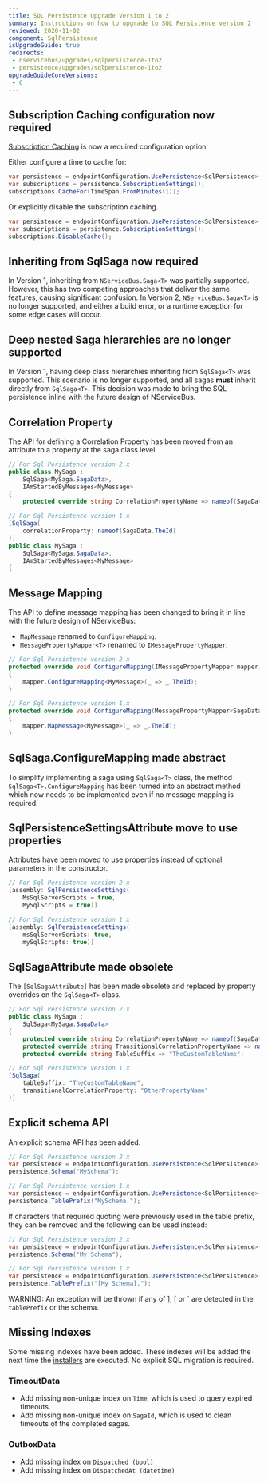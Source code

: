 ```yaml
---
title: SQL Persistence Upgrade Version 1 to 2
summary: Instructions on how to upgrade to SQL Persistence version 2
reviewed: 2020-11-02
component: SqlPersistence
isUpgradeGuide: true
redirects:
 - nservicebus/upgrades/sqlpersistence-1to2
 - persistence/upgrades/sqlpersistence-1to2
upgradeGuideCoreVersions:
 - 6
---
```



## Subscription Caching configuration now required

[Subscription Caching](/persistence/sql/subscriptions.md) is now a required configuration option. 

Either configure a time to cache for:

```csharp
var persistence = endpointConfiguration.UsePersistence<SqlPersistence>();
var subscriptions = persistence.SubscriptionSettings();
subscriptions.CacheFor(TimeSpan.FromMinutes(1));
```

Or explicitly disable the subscription caching.

```csharp
var persistence = endpointConfiguration.UsePersistence<SqlPersistence>();
var subscriptions = persistence.SubscriptionSettings();
subscriptions.DisableCache();
```


## Inheriting from SqlSaga now required

In Version 1, inheriting from `NServiceBus.Saga<T>` was partially supported. However, this has two competing approaches that deliver the same features, causing significant confusion. In Version 2, `NServiceBus.Saga<T>` is no longer supported, and either a build error, or a runtime exception for some edge cases will occur.


## Deep nested Saga hierarchies are no longer supported

In Version 1, having deep class hierarchies inheriting from `SqlSaga<T>` was supported. This scenario is no longer supported, and all sagas **must** inherit directly from `SqlSaga<T>`. This decision was made to bring the SQL persistence inline with the future design of NServiceBus.


## Correlation Property

The API for defining a Correlation Property has been moved from an attribute to a property at the saga class level.

```csharp
// For Sql Persistence version 2.x
public class MySaga :
    SqlSaga<MySaga.SagaData>,
    IAmStartedByMessages<MyMessage>
{
    protected override string CorrelationPropertyName => nameof(SagaData.TheId);

// For Sql Persistence version 1.x
[SqlSaga(
    correlationProperty: nameof(SagaData.TheId)
)]
public class MySaga :
    SqlSaga<MySaga.SagaData>,
    IAmStartedByMessages<MyMessage>
{
```


## Message Mapping

The API to define message mapping has been changed to bring it in line with the future design of NServiceBus:

 * `MapMessage` renamed to `ConfigureMapping`.
 * `MessagePropertyMapper<T>` renamed to `IMessagePropertyMapper`.

```csharp
// For Sql Persistence version 2.x
protected override void ConfigureMapping(IMessagePropertyMapper mapper)
{
    mapper.ConfigureMapping<MyMessage>(_ => _.TheId);
}

// For Sql Persistence version 1.x
protected override void ConfigureMapping(MessagePropertyMapper<SagaData> mapper)
{
    mapper.MapMessage<MyMessage>(_ => _.TheId);
}
```


## SqlSaga.ConfigureMapping made abstract

To simplify implementing a saga using `SqlSaga<T>` class, the method `SqlSaga<T>.ConfigureMapping` has been turned into an abstract method which now needs to be implemented even if no message mapping is required.


## SqlPersistenceSettingsAttribute move to use properties

Attributes have been moved to use properties instead of optional parameters in the constructor.

```csharp
// For Sql Persistence version 2.x
[assembly: SqlPersistenceSettings(
    MsSqlServerScripts = true,
    MySqlScripts = true)]

// For Sql Persistence version 1.x
[assembly: SqlPersistenceSettings(
    msSqlServerScripts: true,
    mySqlScripts: true)]
```


## SqlSagaAttribute made obsolete

The `[SqlSagaAttribute]` has been made obsolete and replaced by property overrides on the `SqlSaga<T>` class.

```csharp
// For Sql Persistence version 2.x
public class MySaga :
    SqlSaga<MySaga.SagaData>
{
    protected override string CorrelationPropertyName => nameof(SagaData.CorrelationProperty);
    protected override string TransitionalCorrelationPropertyName => nameof(SagaData.TransitionalCorrelationProperty);
    protected override string TableSuffix => "TheCustomTableName";

// For Sql Persistence version 1.x
[SqlSaga(
    tableSuffix: "TheCustomTableName",
    transitionalCorrelationProperty: "OtherPropertyName"
)]
```


## Explicit schema API

An explicit schema API has been added.

```csharp
// For Sql Persistence version 2.x
var persistence = endpointConfiguration.UsePersistence<SqlPersistence>();
persistence.Schema("MySchema");

// For Sql Persistence version 1.x
var persistence = endpointConfiguration.UsePersistence<SqlPersistence>();
persistence.TablePrefix("MySchema.");
```

If characters that required quoting were previously used in the table prefix, they can be removed and the following can be used instead:

```csharp
// For Sql Persistence version 2.x
var persistence = endpointConfiguration.UsePersistence<SqlPersistence>();
persistence.Schema("My Schema");

// For Sql Persistence version 1.x
var persistence = endpointConfiguration.UsePersistence<SqlPersistence>();
persistence.TablePrefix("[My Schema].");
```

WARNING: An exception will be thrown if any of ], [ or &grave; are detected in the `tablePrefix` or the schema.


## Missing Indexes

Some missing indexes have been added. These indexes will be added the next time the [installers](/persistence/sql/install.md) are executed. No explicit SQL migration is required.


### TimeoutData

 * Add missing non-unique index on `Time`, which is used to query expired timeouts.
 * Add missing non-unique index on `SagaId`, which is used to clean timeouts of the completed sagas.


### OutboxData

* Add missing index on `Dispatched (bool)`
* Add missing index on `DispatchedAt (datetime)`
